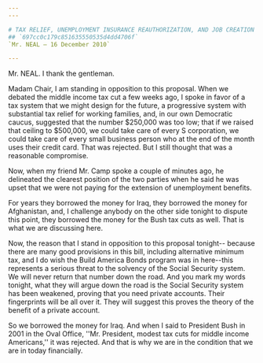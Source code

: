 ```yaml
---
---

# TAX RELIEF, UNEMPLOYMENT INSURANCE REAUTHORIZATION, AND JOB CREATION  ACT OF 2010
## `697cc0c179c851635550535d4dd4706f`
`Mr. NEAL — 16 December 2010`

---
```



Mr. NEAL. I thank the gentleman.

Madam Chair, I am standing in opposition to this proposal. When we 
debated the middle income tax cut a few weeks ago, I spoke in favor of 
a tax system that we might design for the future, a progressive system 
with substantial tax relief for working families, and, in our own 
Democratic caucus, suggested that the number $250,000 was too low; that 
if we raised that ceiling to $500,000, we could take care of every S 
corporation, we could take care of every small business person who at 
the end of the month uses their credit card. That was rejected. But I 
still thought that was a reasonable compromise.

Now, when my friend Mr. Camp spoke a couple of minutes ago, he 
delineated the clearest position of the two parties when he said he was 
upset that we were not paying for the extension of unemployment 
benefits.

For years they borrowed the money for Iraq, they borrowed the money 
for Afghanistan, and, I challenge anybody on the other side tonight to 
dispute this point, they borrowed the money for the Bush tax cuts as 
well. That is what we are discussing here.

Now, the reason that I stand in opposition to this proposal tonight--
because there are many good provisions in this bill, including 
alternative minimum tax, and I do wish the Build America Bonds program 
was in here--this represents a serious threat to the solvency of the 
Social Security system. We will never return that number down the road. 
And you mark my words tonight, what they will argue down the road is 
the Social Security system has been weakened, proving that you need 
private accounts. Their fingerprints will be all over it. They will 
suggest this proves the theory of the benefit of a private account.

So we borrowed the money for Iraq. And when I said to President Bush 
in 2001 in the Oval Office, ''Mr. President, modest tax cuts for middle 
income Americans,'' it was rejected. And that is why we are in the 
condition that we are in today financially.